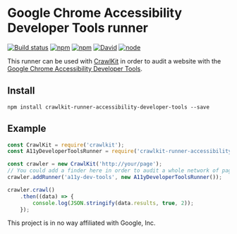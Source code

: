 # Google Chrome Accessibility Developer Tools runner
[![Build status](https://img.shields.io/travis/crawlkit/runner-accessibility-developer-tools/master.svg)](https://travis-ci.org/crawlkit/runner-accessibility-developer-tools)
[![npm](https://img.shields.io/npm/v/crawlkit-runner-accessibility-developer-tools.svg)](https://www.npmjs.com/package/crawlkit-runner-accessibility-developer-tools)
[![npm](https://img.shields.io/npm/l/crawlkit-runner-accessibility-developer-tools.svg)]()
[![David](https://img.shields.io/david/crawlkit/runner-accessibility-developer-tools.svg)]()
[![node](https://img.shields.io/node/v/crawlkit-runner-accessibility-developer-tools.svg)]()

This runner can be used with [CrawlKit](https://github.com/crawlkit/crawlkit) in order to audit a website with the [Google Chrome Accessibility Developer Tools](https://github.com/GoogleChrome/accessibility-developer-tools).

## Install
```console
npm install crawlkit-runner-accessibility-developer-tools --save
```

## Example
```javascript
const CrawlKit = require('crawlkit');
const A11yDeveloperToolsRunner = require('crawlkit-runner-accessibility-developer-tools');

const crawler = new CrawlKit('http://your/page');
// You could add a finder here in order to audit a whole network of pages
crawler.addRunner('a11y-dev-tools', new A11yDeveloperToolsRunner());

crawler.crawl()
    .then((data) => {
        console.log(JSON.stringify(data.results, true, 2));
    });
```

This project is in no way affiliated with Google, Inc.
